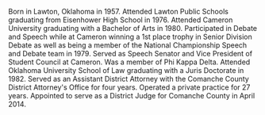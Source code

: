 ﻿---
fname: 'Emmit'
lname: 'Tayloe'
id: 1086
published: False
layout: judge-bio
---
Born in Lawton, Oklahoma in 1957. Attended Lawton Public Schools
graduating from Eisenhower High School in 1976. Attended Cameron
University graduating with a Bachelor of Arts in 1980. Participated in
Debate and Speech while at Cameron winning a 1st place trophy in
Senior Division Debate as well as being a member of the National
Championship Speech and Debate team in 1979. Served as Speech Senator
and Vice President of Student Council at Cameron. Was a member of Phi
Kappa Delta. Attended Oklahoma University School of Law graduating with
a Juris Doctorate in 1982. Served as an Assistant District Attorney with
the Comanche County District Attorney's Office for four years. Operated
a private practice for 27 years. Appointed to serve as a District Judge
for Comanche County in April 2014.
